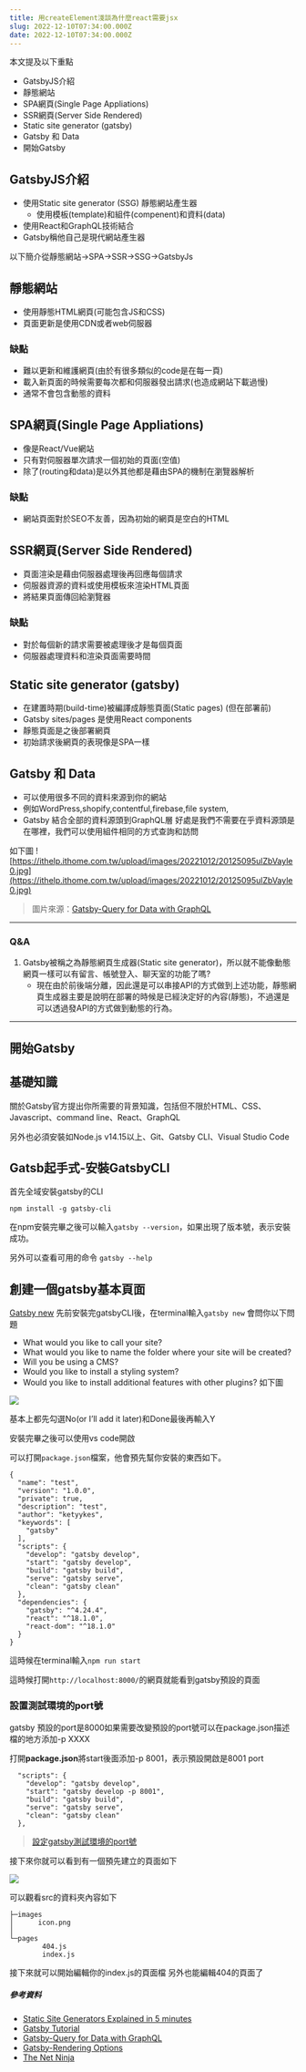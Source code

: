 ```yaml
---
title: 用createElement淺談為什麼react需要jsx
slug: 2022-12-10T07:34:00.000Z
date: 2022-12-10T07:34:00.000Z
---
```


本文提及以下重點
- GatsbyJS介紹
- 靜態網站
- SPA網頁(Single Page Appliations)
- SSR網頁(Server Side Rendered)
- Static site generator (gatsby)
- Gatsby 和 Data
- 開始Gatsby
## GatsbyJS介紹

- 使用Static site generator (SSG) 靜態網站產生器
  - 使用模板(template)和組件(compenent)和資料(data)
- 使用React和GraphQL技術結合
- Gatsby稱他自己是現代網站產生器

以下簡介從靜態網站→SPA→SSR→SSG→GatsbyJs

## 靜態網站
- 使用靜態HTML網頁(可能包含JS和CSS)
- 頁面更新是使用CDN或者web伺服器

### 缺點
*  難以更新和維護網頁(由於有很多類似的code是在每一頁)
*  載入新頁面的時候需要每次都和伺服器發出請求(也造成網站下載過慢)
*  通常不會包含動態的資料
## SPA網頁(Single Page Appliations)
- 像是React/Vue網站
- 只有對伺服器單次請求一個初始的頁面(空值)
- 除了(routing和data)是以外其他都是藉由SPA的機制在瀏覽器解析
### 缺點
* 網站頁面對於SEO不友善，因為初始的網頁是空白的HTML
## SSR網頁(Server Side Rendered)
- 頁面渲染是藉由伺服器處理後再回應每個請求
- 伺服器資源的資料或使用模板來渲染HTML頁面
- 將結果頁面傳回給瀏覽器
### 缺點
- 對於每個新的請求需要被處理後才是每個頁面
- 伺服器處理資料和渲染頁面需要時間

## Static site generator (gatsby)
- 在建置時期(build-time)被編譯成靜態頁面(Static pages) (但在部署前)
- Gatsby sites/pages 是使用React components
- 靜態頁面是之後部署網頁
- 初始請求後網頁的表現像是SPA一樣

## Gatsby 和 Data
- 可以使用很多不同的資料來源到你的網站
- 例如WordPress,shopify,contentful,firebase,file system,
- Gatsby 結合全部的資料源頭到GraphQL層
好處是我們不需要在乎資料源頭是在哪裡，我們可以使用組件相同的方式查詢和訪問

如下圖
![https://ithelp.ithome.com.tw/upload/images/20221012/20125095ulZbVayle0.jpg](https://ithelp.ithome.com.tw/upload/images/20221012/20125095ulZbVayle0.jpg)

> 圖片來源：[Gatsby-Query for Data with GraphQL](https://www.gatsbyjs.com/docs/tutorial/part-4/)
---

### Q&A
1. Gatsby被稱之為靜態網頁生成器(Static site generator)，所以就不能像動態網頁一樣可以有留言、帳號登入、聊天室的功能了嗎?
   - 現在由於前後端分離，因此還是可以串接API的方式做到上述功能，靜態網頁生成器主要是說明在部署的時候是已經決定好的內容(靜態)，不過還是可以透過發API的方式做到動態的行為。

---
## 開始Gatsby

## 基礎知識

關於Gatsby官方提出你所需要的背景知識，包括但不限於HTML、CSS、Javascript、command line、React、GraphQL

另外也必須安裝如Node.js v14.15以上、Git、Gatsby CLI、Visual Studio Code

## Gatsb起手式-安裝GatsbyCLI

首先全域安裝gatsby的CLI

`npm install -g gatsby-cli`

在npm安裝完畢之後可以輸入`gatsby --version`，如果出現了版本號，表示安裝成功。

另外可以查看可用的命令
`gatsby --help`

## 創建一個gatsby基本頁面

[Gatsby new](https://www.gatsbyjs.com/docs/tutorial/part-1/)
先前安裝完gatsbyCLI後，在terminal輸入`gatsby new`
會問你以下問題

* What would you like to call your site?
* What would you like to name the folder where your site will be created?
* Will you be using a CMS?
* Would you like to install a styling system?
* Would you like to install additional features with other plugins?
如下圖

![](https://i.imgur.com/mNsdOk7.png)

基本上都先勾選No(or I’ll add it later)和Done最後再輸入Y

安裝完畢之後可以使用vs code開啟

可以打開`package.json`檔案，他會預先幫你安裝的東西如下。

```json=
{
  "name": "test",
  "version": "1.0.0",
  "private": true,
  "description": "test",
  "author": "ketyykes",
  "keywords": [
    "gatsby"
  ],
  "scripts": {
    "develop": "gatsby develop",
    "start": "gatsby develop",
    "build": "gatsby build",
    "serve": "gatsby serve",
    "clean": "gatsby clean"
  },
  "dependencies": {
    "gatsby": "^4.24.4",
    "react": "^18.1.0",
    "react-dom": "^18.1.0"
  }
}

```

這時候在terminal輸入`npm run start`

這時候打開`http://localhost:8000/`的網頁就能看到gatsby預設的頁面

### 設置測試環境的port號
gatsby 預設的port是8000如果需要改變預設的port號可以在package.json描述檔的地方添加-p XXXX

打開**package.json**將start後面添加-p 8001，表示預設開啟是8001 port
```json=
  "scripts": {
    "develop": "gatsby develop",
    "start": "gatsby develop -p 8001",
    "build": "gatsby build",
    "serve": "gatsby serve",
    "clean": "gatsby clean"
  },
```

> [設定gatsby測試環境的port號](https://www.gatsbyjs.com/docs/reference/gatsby-cli/#options)

接下來你就可以看到有一個預先建立的頁面如下

![](https://i.imgur.com/ivEXHg6.png)

可以觀看src的資料夾內容如下
```
├─images
│      icon.png
│
└─pages
        404.js
        index.js
```

接下來就可以開始編輯你的index.js的頁面檔
另外也能編輯404的頁面了



##### 參考資料

- [Static Site Generators Explained in 5 minutes](https://www.cosmicjs.com/blog/static-site-generators-explained-in-5-minutes)
- [Gatsby Tutorial](https://www.gatsbyjs.com/docs/tutorial/part-0/)
- [Gatsby-Query for Data with GraphQL](https://www.gatsbyjs.com/docs/tutorial/part-4/)
- [Gatsby-Rendering Options](https://www.gatsbyjs.com/docs/conceptual/rendering-options/)
- [The Net Ninja](https://www.youtube.com/c/TheNetNinja)


